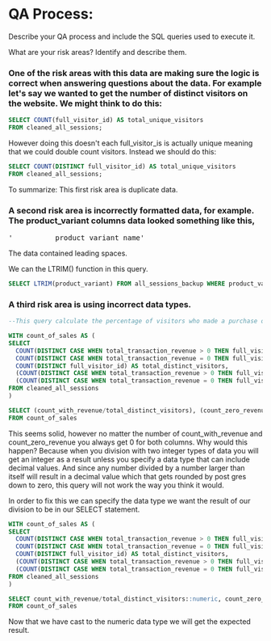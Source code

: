 # QA Process:
Describe your QA process and include the SQL queries used to execute it.

What are your risk areas? Identify and describe them.

### One of the risk areas with this data are making sure the logic is correct when answering questions about the data. For example let's say we wanted to get the number of distinct visitors on the website. We might think to do this:

```sql
SELECT COUNT(full_visitor_id) AS total_unique_visitors
FROM cleaned_all_sessions;
```

However doing this doesn't each full_visitor_is is actually unique meaning that we could double count visitors.
Instead we should do this:

```sql
SELECT COUNT(DISTINCT full_visitor_id) AS total_unique_visitors
FROM cleaned_all_sessions;
```
To summarize: This first risk area is duplicate data.

### A second risk area is incorrectly formatted data, for example. The product_variant columns data looked something like this, 

<pre>'          product_variant_name'</pre>
The data contained leading spaces.

We can the LTRIM() function in this query.

``` sql
SELECT LTRIM(product_variant) FROM all_sessions_backup WHERE product_variant != '(not set)'
```
### A third risk area is using incorrect data types.

``` sql
--This query calculate the percentage of visitors who made a purchase on the website.

WITH count_of_sales AS (
SELECT
  COUNT(DISTINCT CASE WHEN total_transaction_revenue > 0 THEN full_visitor_id END) AS count_with_revenue,
  COUNT(DISTINCT CASE WHEN total_transaction_revenue = 0 THEN full_visitor_id END) AS count_zero_revenue,
  COUNT(DISTINCT full_visitor_id) AS total_distinct_visitors,
  (COUNT(DISTINCT CASE WHEN total_transaction_revenue > 0 THEN full_visitor_id END) * 100.0 / COUNT(DISTINCT full_visitor_id)) AS percentage_with_revenue,
  (COUNT(DISTINCT CASE WHEN total_transaction_revenue = 0 THEN full_visitor_id END) * 100.0 / COUNT(DISTINCT full_visitor_id)) AS percentage_zero_revenue
FROM cleaned_all_sessions
)

SELECT (count_with_revenue/total_distinct_visitors), (count_zero_revenue/total_distinct_visitors)
FROM count_of_sales
```
This seems solid, however no matter the number of count_with_revenue and count_zero_revenue you always get 0 for both columns.
Why would this happen? Because when you division with two integer types of data you will get an integer as a result unless you specify a data type that can include decimal values. And since any number divided by a number larger than itself will result in a decimal value which that gets rounded by post gres down to zero, this query will not work the way you think it would.

In order to fix this we can specify the data type we want the result of our division to be in our SELECT statement.

``` sql
WITH count_of_sales AS (
SELECT
  COUNT(DISTINCT CASE WHEN total_transaction_revenue > 0 THEN full_visitor_id END) AS count_with_revenue,
  COUNT(DISTINCT CASE WHEN total_transaction_revenue = 0 THEN full_visitor_id END) AS count_zero_revenue,
  COUNT(DISTINCT full_visitor_id) AS total_distinct_visitors,
  (COUNT(DISTINCT CASE WHEN total_transaction_revenue > 0 THEN full_visitor_id END) * 100.0 / COUNT(DISTINCT full_visitor_id)) AS percentage_with_revenue,
  (COUNT(DISTINCT CASE WHEN total_transaction_revenue = 0 THEN full_visitor_id END) * 100.0 / COUNT(DISTINCT full_visitor_id)) AS percentage_zero_revenue
FROM cleaned_all_sessions
)

SELECT count_with_revenue/total_distinct_visitors::numeric, count_zero_revenue/total_distinct_visitors::numeric
FROM count_of_sales
```

Now that we have cast to the numeric data type we will get the expected result.
